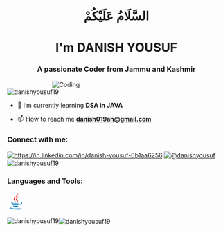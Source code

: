 <h1 align="center"> السَّلَامُ عَلَيْكُمْ </h1>
<h1 align="center">  I'm DANISH YOUSUF</h1>
<h3 align="center">A passionate Coder from Jammu and Kashmir</h3>
<img align="right" alt="Coding" width="400" src="https://cdn.dribbble.com/users/1162077/screenshots/3848914/programmer.gif">

<p align="left"> <img src="https://komarev.com/ghpvc/?username=danishyousuf19&label=Profile%20views&color=brightgreen&style=flat" alt="danishyousuf19" /> </p>


- 🌱 I’m currently learning **DSA in JAVA**

- 📫 How to reach me **danish019ah@gmail.com**
            
<h3 align="left">Connect with me:</h3>
<p align="left">
<a href="https://in.linkedin.com/in/danish-yousuf-0b1aa6256" target="blank"><img align="center" src="https://raw.githubusercontent.com/rahuldkjain/github-profile-readme-generator/master/src/images/icons/Social/linked-in-alt.svg" alt="https://in.linkedin.com/in/danish-yousuf-0b1aa6256" height="30" width="40" /></a>
<a href="https://www.hackerrank.com/DANISHYOUSUF" target="blank"><img align="center" src="https://raw.githubusercontent.com/rahuldkjain/github-profile-readme-generator/master/src/images/icons/Social/hackerrank.svg" alt="@danishyousuf" height="30" width="40" /></a>
<a href="https://auth.geeksforgeeks.org/user/danishyousuf19" target="blank"><img align="center" src="https://raw.githubusercontent.com/rahuldkjain/github-profile-readme-generator/master/src/images/icons/Social/geeks-for-geeks.svg" alt="danishyousuf19" height="30" width="40" /></a>
</p>

<h3 align="left">Languages and Tools:</h3>
<p align="left"> <a href="https://www.java.com" target="_blank" rel="noreferrer"> <img src="https://raw.githubusercontent.com/devicons/devicon/master/icons/java/java-original.svg" alt="java" width="40" height="40"/> </a> </p>

<p><img align="left" src="https://github-readme-stats.vercel.app/api/top-langs?username=danishyousuf19&theme=vue&show_icons=true&locale=en&layout=compact" alt="danishyousuf19" /></p>

<p><img align="center" src="https://github-readme-streak-stats.herokuapp.com?user=danishyousuf19&theme=github-light&card_width=494" alt="danishyousuf19" /></p>


